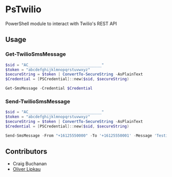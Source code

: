 # PsTwilio
PowerShell module to interact with Twilio's REST API

## Usage
### Get-TwilioSmsMessage

```powershell
$sid = "AC________________________________"
$token = "abcdefghijklmnopqrstuvwxyz"
$secureString = $token | ConvertTo-SecureString -AsPlainText
$Credential = [PSCredential]::new($sid, $secureString)

Get-SmsMessage -Credential $Credential
```

### Send-TwilioSmsMessage

```powershell
$sid = "AC________________________________"
$token = "abcdefghijklmnopqrstuvwxyz"
$secureString = $token | ConvertTo-SecureString -AsPlainText
$Credential = [PSCredential]::new($sid, $secureString)

Send-SmsMessage -From "+16125550000" -To '+16125550001' -Message 'Testing 123' -Credential $Credential
```

## Contributors

* Craig Buchanan
* [Oliver Lipkau](http://github.com/lipkau)

